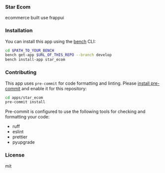### Star Ecom

ecommerce built use frappui

### Installation

You can install this app using the [bench](https://github.com/frappe/bench) CLI:

```bash
cd $PATH_TO_YOUR_BENCH
bench get-app $URL_OF_THIS_REPO --branch develop
bench install-app star_ecom
```

### Contributing

This app uses `pre-commit` for code formatting and linting. Please [install pre-commit](https://pre-commit.com/#installation) and enable it for this repository:

```bash
cd apps/star_ecom
pre-commit install
```

Pre-commit is configured to use the following tools for checking and formatting your code:

- ruff
- eslint
- prettier
- pyupgrade

### License

mit

